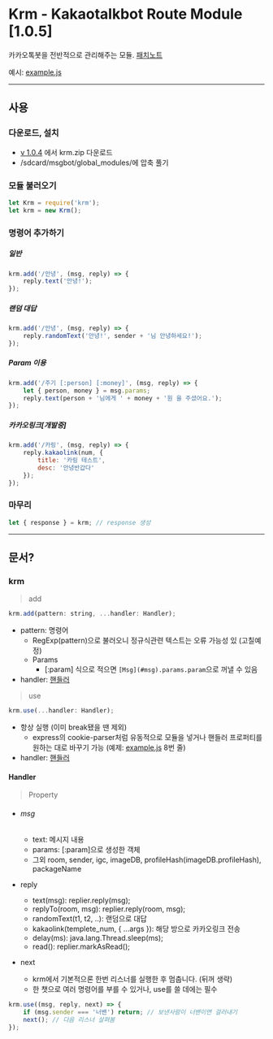 # Krm - Kakaotalkbot Route Module [1.0.5]

카카오톡봇을 전반적으로 관리해주는 모듈. [패치노트](patchnote.md)

예시: [example.js](example.js)

---

## 사용

### 다운로드, 설치
 - [v 1.0.4](https://github.com/taeseong14/krm/releases/tag/1.0.4) 에서 krm.zip 다운로드
 - /sdcard/msgbot/global_modules/에 압축 풀기

### 모듈 불러오기
```js
let Krm = require('krm');
let krm = new Krm();
```

### 명령어 추가하기

##### 일반
```js
krm.add('/안녕', (msg, reply) => {
    reply.text('안녕!');
});
```

##### 랜덤 대답
```js
krm.add('/안녕', (msg, reply) => {
    reply.randomText('안녕!', sender + '님 안녕하세요!');
});
```

##### Param 이용
```js
krm.add('/주기 [:person] [:money]', (msg, reply) => {
    let { person, money } = msg.params;
    reply.text(person + '님에게 ' + money + '원 을 주셨어요.');
});
```

##### 카카오링크[개발중]
```js
krm.add('/카링', (msg, reply) => {
    reply.kakaolink(num, {
        title: '카링 테스트',
        desc: '안녕반갑다'
    });
});
```


### 마무리
```js
let { response } = krm; // response 생성
```

---

## 문서?

### krm

> add
```js
krm.add(pattern: string, ...handler: Handler);
```
 - pattern: 명령어
   - RegExp(pattern)으로 불러오니 정규식관련 텍스트는 오류 가능성 있 (고칠예정)
   - Params
     - [:param] 식으로 적으면 `[Msg](#msg).params.param`으로 꺼낼 수 있음
 - handler: [핸들러](#handler)

> use
```js
krm.use(...handler: Handler);
```
 - 항상 실행 (이미 break됐을 땐 제외)
   - express의 cookie-parser처럼 유동적으로 모듈을 넣거나 핸들러 프로퍼티를 원하는 대로 바꾸기 가능 (예제: [example.js](example.js) 8번 줄)
 - handler: [핸들러](#handler)

#### Handler

> Property

 - ###### msg
   - text: 메시지 내용
   - params: [:param]으로 생성한 객체
   - 그외 room, sender, igc, imageDB, profileHash(imageDB.profileHash), packageName

 - reply
   - text(msg): replier.reply(msg);
   - replyTo(room, msg): replier.reply(room, msg);
   - randomText(t1, t2, ..): 랜덤으로 대답
   - kakaolink(templete_num, { ...args }): 해당 방으로 카카오링크 전송
   - delay(ms): java.lang.Thread.sleep(ms);
   - read(): replier.markAsRead();

 - next
   - krm에서 기본적으론 한번 리스너를 실행한 후 멈춥니다. (뒤꺼 생략)
   - 한 챗으로 여러 명령어를 부를 수 있거나, use를 쓸 데에는 필수

```js
krm.use((msg, reply, next) => {
    if (msg.sender === '너밴') return; // 보낸사람이 너밴이면 걸러내기
    next(); // 다음 리스너 살펴봄
});
```